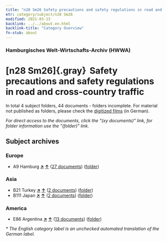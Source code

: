 ```yaml
---
title: "n28 Sm26 Safety precautions and safety regulations in road and cross-country traffic"
etr: category/subject/n28 Sm26
modified: 2021-03-13
backlink: ../../about.en.html
backlink-title: "Category Overview"
fn-stub: about
---
```


### Hamburgisches Welt-Wirtschafts-Archiv (HWWA)
# [n28 Sm26]{.gray}&#8201; Safety precautions and safety regulations in road and cross-country traffic&#160; 





In total 4 subject folders, 44 documents - folders incomplete.
For material not published as folders, please check the [digitized films](/film/h1_sh) (in German).

_For direct access to the documents, click the "(xy documents)" link, for folder information use the "(folder)" link._

## Subject archives



### Europe

- A9 Hamburg [**&nearr;**](../../../geo/i/140905/about.en.html "Hamburg (all folders)") [**&uarr;**](../../../geo/about.en.html#A9 "Country category system") (<a href="https://pm20.zbw.eu/dfgview/sh/140905,145520" title="about: Hamburg : Safety precautions and safety regulations in road and cross-country traffic" target="_blank">27 documents</a>) ([folder](../../../../folder/sh/1409xx/140905/1455xx/145520/about.en.html))

### Asia

- B21 Turkey [**&nearr;**](../../../geo/i/141111/about.en.html "Turkey (all folders)") [**&uarr;**](../../../geo/about.en.html#B21 "Country category system") (<a href="https://pm20.zbw.eu/dfgview/sh/141111,145520" title="about: Turkey : Safety precautions and safety regulations in road and cross-country traffic" target="_blank">2 documents</a>) ([folder](../../../../folder/sh/1411xx/141111/1455xx/145520/about.en.html))
- B111 Japan [**&nearr;**](../../../geo/i/141272/about.en.html "Japan (all folders)") [**&uarr;**](../../../geo/about.en.html#B111 "Country category system") (<a href="https://pm20.zbw.eu/dfgview/sh/141272,145520" title="about: Japan : Safety precautions and safety regulations in road and cross-country traffic" target="_blank">2 documents</a>) ([folder](../../../../folder/sh/1412xx/141272/1455xx/145520/about.en.html))

### America

- E86 Argentina [**&nearr;**](../../../geo/i/141692/about.en.html "Argentina (all folders)") [**&uarr;**](../../../geo/about.en.html#E86 "Country category system") (<a href="https://pm20.zbw.eu/dfgview/sh/141692,145520" title="about: Argentina : Safety precautions and safety regulations in road and cross-country traffic" target="_blank">13 documents</a>) ([folder](../../../../folder/sh/1416xx/141692/1455xx/145520/about.en.html))


_* The English category label is an unchecked automated translation of the German label._


